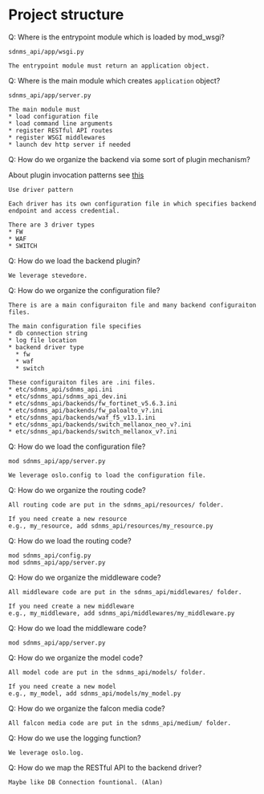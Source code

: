 # Project structure

Q: Where is the entrypoint module which is loaded by mod_wsgi?

```
sdnms_api/app/wsgi.py

The entrypoint module must return an application object.
```

Q: Where is the main module which creates `application` object?

```
sdnms_api/app/server.py

The main module must
* load configuration file
* load command line arguments
* register RESTful API routes
* register WSGI middlewares
* launch dev http server if needed
```

Q: How do we organize the backend via some sort of plugin mechanism?

About plugin invocation patterns see [this](https://docs.openstack.org/stevedore/latest/user/essays/pycon2013.html)

```
Use driver pattern

Each driver has its own configuration file in which specifies backend endpoint and access credential.

There are 3 driver types
* FW
* WAF
* SWITCH
```

Q: How do we load the backend plugin?

```
We leverage stevedore.
```

Q: How do we organize the configuration file?

```
There is are a main configuraiton file and many backend configuraiton files.

The main configuration file specifies
* db connection string
* log file location
* backend driver type
  * fw
  * waf
  * switch

These configuraiton files are .ini files.
* etc/sdnms_api/sdnms_api.ini
* etc/sdnms_api/sdnms_api_dev.ini
* etc/sdnms_api/backends/fw_fortinet_v5.6.3.ini
* etc/sdnms_api/backends/fw_paloalto_v?.ini
* etc/sdnms_api/backends/waf_f5_v13.1.ini
* etc/sdnms_api/backends/switch_mellanox_neo_v?.ini
* etc/sdnms_api/backends/switch_mellanox_v?.ini
```

Q: How do we load the configuration file?

```
mod sdnms_api/app/server.py

We leverage oslo.config to load the configuration file.
```

Q: How do we organize the routing code?

```
All routing code are put in the sdnms_api/resources/ folder.

If you need create a new resource
e.g., my_resource, add sdnms_api/resources/my_resource.py
```

Q: How do we load the routing code?

```
mod sdnms_api/config.py
mod sdnms_api/app/server.py
```

Q: How do we organize the middleware code?

```
All middleware code are put in the sdnms_api/middlewares/ folder.

If you need create a new middleware
e.g., my_middleware, add sdnms_api/middlewares/my_middleware.py
```

Q: How do we load the middleware code?

```
mod sdnms_api/app/server.py
```

Q: How do we organize the model code?

```
All model code are put in the sdnms_api/models/ folder.

If you need create a new model
e.g., my_model, add sdnms_api/models/my_model.py
```

Q: How do we organize the falcon media code?

```
All falcon media code are put in the sdnms_api/medium/ folder.
```

Q: How do we use the logging function?

```
We leverage oslo.log.
```

Q: How do we map the RESTful API to the backend driver?

```
Maybe like DB Connection fountional. (Alan)
```